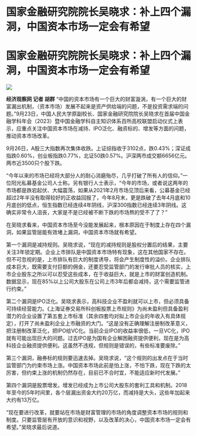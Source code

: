 # 国家金融研究院院长吴晓求：补上四个漏洞，中国资本市场一定会有希望

# 国家金融研究院院长吴晓求：补上四个漏洞，中国资本市场一定会有希望

![](https://inews.gtimg.com/om_bt/OqCVpEG_wlTwTjNkrUlSMwNAFUMIrd0RVPeaTa6hHnVNQAA/1000)

**经济观察网 记者 胡群**
“中国的资本市场有一个巨大的财富漩涡，有一个巨大的财富漏出机制，（资本市场）发展不起来是资产供给端的问题，不是投资需求端的问题。”9月23日，中国人民大学原副校长、国家金融研究院院长吴晓求在首届中国金融学科年会（2023）暨中国金融学科自主知识体系百所高校联盟启动仪式上表示，应重点关注中国资本市场在减持、IPO泛化、融资标的、增发等方面的问题，推动资本市场改革。

9月26日，A股三大指数再次集体收跌。上证综指收于3102点，跌0.43%；深证成指跌0.60%，创业板指跌0.77%，北证50跌0.57%。沪深两市成交额6656亿元。两市近3500只个股下跌。

“今年以来的市场已经将大部分人的耐心消磨殆尽，几乎打破了所有人的信仰。”一位阳光私募基金公司人士称。另有银行人士表示，“今年的市场，或者说这两年的市场都是跌宕起伏、大幅震荡，如果从2021年2月市场见顶后来看，公募基金已经超过2年半没有取得较好的正收益回报了，今年8月末，更是跌破了去年4月底和10月底创的低点，恒生指数已经连续4年阴线，沪深300指数已经连续3年阴线。这确实非常令人沮丧，大家是不是已经被不断下跌的市场熬的受不了了？”

在吴晓求看来，中国资本市场至今没能发展起来，根本原因在于制度上存在四个漏洞，如果监管层能有效堵上漏洞，中国资本市场就有希望。

第一个漏洞是减持规则。吴晓求说，“现在的减持规则是股权分置后的结果，主要关注3年锁定期。企业上市排队是中国资本市场特有现象，这在其他国家不存在。但不可忽视的是，上市排队有巨大的制度诱导，将会产生制度性的溢价。企业排队成本巨大，既需要支付巨额的佣金，还要忍受监管部门的发行审批人员的核实，上市企业股东之所以可以忍受这些成本，在于收益巨大，就是上市的财富创造机制。数据显示，现在85%以上公司大股东在公司上市3年后都会减持，这个需要监管进行约束。”

第二个漏洞是IPO泛化。吴晓求表示，高科技企业不盈利就可以上市，但必须具备可持续经营能力。《上海证券交易所科创板股票上市规则》为尚未盈利但具备盈利潜力的企业设置了第五套上市标准（其余四套均对拟上市企业的年收入有具体规定），打开了尚未盈利企业上市融资的大门。“这是没有正确理解注册制改革意义，把注册制改革泛化，把IPO给VC化。当前企业IPO的收益率很低，一旦VC化，IPO就有可能出现巨大的问题。过去IPO是为国有企业解困融资提供便利，现在是为高科技企业融资提供便利。这虽然不违规，但规则是错误的，有些标准要废除。”

第三个漏洞，融券标的规则要迅速去掉。吴晓求说，“这个规则的出发点在于当时监管部门为约束市场上涨。中国资本市场此前是怕上涨，不怕下跌，现在下跌的太厉害，但约束上涨的机制仍然存在，目前已不合时宜，不能适应新时代发展。”

第四个漏洞是股票增发。增发已经成为上市公司大股东的套利工具和机制。2018年至今的5年时间里，各个层漏出资金大约20万亿，而减持是大头，这些年加起来大约有13万亿。

“现在要进行改革，就要站在市场是财富管理的市场的角度调整资本市场的规则和制度。只要监管层有开放的意识和视野，以及改革的决心，中国资本市场一定会有希望。”吴晓求最后说道。

